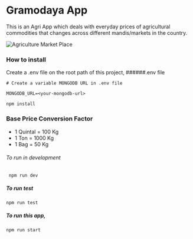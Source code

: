 # Gramodaya App

This is an Agri App which deals with everyday prices of agricultural commodities that changes across different mandis/markets in the country. 

![Agriculture Market Place](http://medianama.com/wp-content/uploads/2020/10/mandi.jpg.jpg)

### How to install

Create a .env file on the root path of this project,
######.env file
```
# Create a variable MONGODB URL in .env file

MONGODB_URL=<your-mongodb-url>
```

```
npm install
```

### Base Price Conversion Factor
- 1 Quintal = 100 Kg
- 1 Ton = 1000 Kg
- 1 Bag = 50 Kg

###### To run in development
``` npm run dev```

##### To run test
```npm run test```

##### To run this app,
```npm run start```